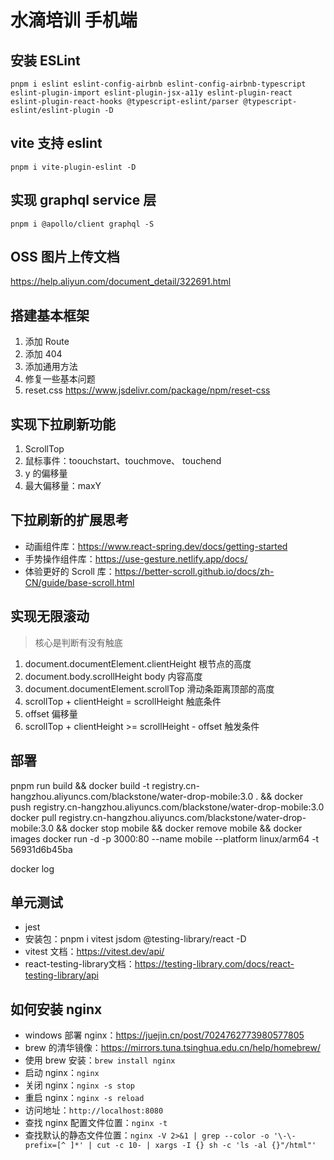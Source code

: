 # 水滴培训 手机端

## 安装 ESLint
`pnpm i eslint eslint-config-airbnb eslint-config-airbnb-typescript eslint-plugin-import eslint-plugin-jsx-a11y eslint-plugin-react eslint-plugin-react-hooks @typescript-eslint/parser @typescript-eslint/eslint-plugin -D`

## vite 支持 eslint
`pnpm i vite-plugin-eslint -D`

## 实现 graphql service 层
`pnpm i @apollo/client graphql -S`

## OSS 图片上传文档
https://help.aliyun.com/document_detail/322691.html

## 搭建基本框架
1. 添加 Route
2. 添加 404 
3. 添加通用方法
4. 修复一些基本问题
5. reset.css https://www.jsdelivr.com/package/npm/reset-css

## 实现下拉刷新功能
1. ScrollTop
2. 鼠标事件：toouchstart、touchmove、 touchend
3. y 的偏移量
4. 最大偏移量：maxY

## 下拉刷新的扩展思考
- 动画组件库：https://www.react-spring.dev/docs/getting-started
- 手势操作组件库：https://use-gesture.netlify.app/docs/
- 体验更好的 Scroll 库：https://better-scroll.github.io/docs/zh-CN/guide/base-scroll.html

## 实现无限滚动
> 核心是判断有没有触底
1. document.documentElement.clientHeight 根节点的高度
2. document.body.scrollHeight body 内容高度
3. document.documentElement.scrollTop 滑动条距离顶部的高度
4. scrollTop + clientHeight = scrollHeight 触底条件
5. offset 偏移量
6. scrollTop + clientHeight >= scrollHeight - offset 触发条件

## 部署
pnpm run build && docker build -t registry.cn-hangzhou.aliyuncs.com/blackstone/water-drop-mobile:3.0 . && docker push registry.cn-hangzhou.aliyuncs.com/blackstone/water-drop-mobile:3.0
docker pull registry.cn-hangzhou.aliyuncs.com/blackstone/water-drop-mobile:3.0 && docker stop mobile && docker remove mobile && docker images
docker run -d -p 3000:80 --name mobile --platform linux/arm64 -t 56931d6b45ba

docker log

## 单元测试
- jest
- 安装包：pnpm i vitest jsdom @testing-library/react -D
- vitest 文档：https://vitest.dev/api/
- react-testing-library文档：https://testing-library.com/docs/react-testing-library/api

## 如何安装 nginx
- windows 部署 nginx：https://juejin.cn/post/7024762773980577805
- brew 的清华镜像：https://mirrors.tuna.tsinghua.edu.cn/help/homebrew/
- 使用 brew 安装：`brew install nginx`
- 启动 nginx：`nginx`
- 关闭 nginx：`nginx -s stop`
- 重启 nginx：`nginx -s reload`
- 访问地址：`http://localhost:8080`
- 查找 nginx 配置文件位置：`nginx -t`
- 查找默认的静态文件位置：`nginx -V 2>&1 | grep --color -o '\-\-prefix=[^ ]*' | cut -c 10- | xargs -I {} sh -c 'ls -al {}"/html"'`
